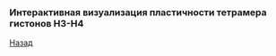 ### Интерактивная визуализация пластичности тетрамера гистонов H3-H4
[Назад](index.md)

<html lang="en">
<head>
  <meta charset="utf-8">
</head>
<body>
 
 
  <script src="https://unpkg.com/ngl@2.0.0-dev.35/dist/ngl.js"></script>
  <script>
    document.addEventListener("DOMContentLoaded", function () {
      var stage = new NGL.Stage("viewport",{ backgroundColor:"#FFFFFF" });
      stage.loadFile("Resources/collapse.pdb").then(function (nucl) {
        var aspectRatio = 2;
        var radius = 1.5;
      
        nucl.addRepresentation('spacefill', {
           "sele": ".O", "color": red,"radius":3});
        nucl.addRepresentation('spacefill', {
           "sele": ".N", "color": "radius":0.5});
        NGL.autoLoad("Resources/collapse.xtc").then(function (frames) {
          nucl.addTrajectory(frames);
          var traj = nucl.trajList[0].trajectory;
          var player = new NGL.TrajectoryPlayer( traj,{step: 1, timeout: 20, direction : "bounce"});
          player.play();
        });  
        nucl.autoView();
      });
    });
  </script>
  <div id="viewport" style="width:1024; height:500px;"></div>
</body>
</html>
